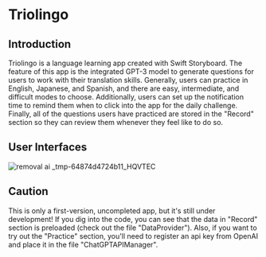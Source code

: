 # Triolingo

## Introduction
Triolingo is a language learning app created with Swift Storyboard. 
The feature of this app is the integrated GPT-3 model to generate questions for users to work with their translation skills. 
Generally, users can practice in English, Japanese, and Spanish, and there are easy, intermediate, and difficult modes to choose. 
Additionally, users can set up the notification time to remind them when to click into the app for the daily challenge.
Finally, all of the questions users have practiced are stored in the "Record" section so they can review them whenever they feel like to do so.

## User Interfaces
![removal ai _tmp-64874d4724b11_HQVTEC](https://github.com/yvonneyanng/Triolingo/assets/87819342/3b6f3c2e-dadc-4e0b-b0cd-89c4d9c04287)

## Caution
This is only a first-version, uncompleted app, but it's still under development! If you dig into the code, you can see that the data in "Record" section is preloaded (check out the file "DataProvider"). Also, if you want to try out the "Practice" section, you'll need to register an api key from OpenAI and place it in the file "ChatGPTAPIManager".


